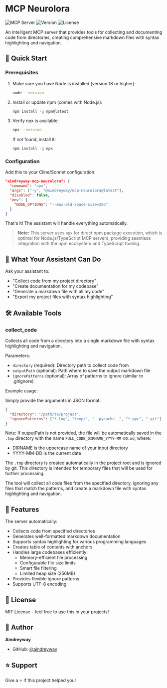 # MCP Neurolora

![MCP Server](https://img.shields.io/badge/MCP-Server-blue)
![Version](https://img.shields.io/badge/version-1.0.0-green)
![License](https://img.shields.io/badge/license-MIT-blue)

An intelligent MCP server that provides tools for collecting and documenting code from directories, creating comprehensive markdown files with syntax highlighting and navigation.

## 🚀 Quick Start

### Prerequisites

1. Make sure you have Node.js installed (version 18 or higher):

   ```bash
   node --version
   ```

2. Install or update npm (comes with Node.js):

   ```bash
   npm install -g npm@latest
   ```

3. Verify npx is available:
   ```bash
   npx --version
   ```
   If not found, install it:
   ```bash
   npm install -g npx
   ```

### Configuration

Add this to your Cline/Sonnet configuration:

```json
"aindreyway-mcp-neurolora": {
  "command": "npx",
  "args": ["-y", "@aindreyway/mcp-neurolora@latest"],
  "disabled": false,
  "env": {
    "NODE_OPTIONS": "--max-old-space-size=256"
  }
}
```

That's it! The assistant will handle everything automatically.

> **Note:** This server uses `npx` for direct npm package execution, which is optimal for Node.js/TypeScript MCP servers, providing seamless integration with the npm ecosystem and TypeScript tooling.

## 🎯 What Your Assistant Can Do

Ask your assistant to:

- "Collect code from my project directory"
- "Create documentation for my codebase"
- "Generate a markdown file with all my code"
- "Export my project files with syntax highlighting"

## 🛠 Available Tools

### collect_code

Collects all code from a directory into a single markdown file with syntax highlighting and navigation.

Parameters:

- `directory` (required): Directory path to collect code from
- `outputPath` (optional): Path where to save the output markdown file
- `ignorePatterns` (optional): Array of patterns to ignore (similar to .gitignore)

Example usage:

Simply provide the arguments in JSON format:

```json
{
  "directory": "/path/to/project",
  "ignorePatterns": ["*.log", "temp/", "__pycache__", "*.pyc", ".git"]
}
```

Note: If outputPath is not provided, the file will be automatically saved in the `.tmp` directory with the name `FULL_CODE_DIRNAME_YYYY-MM-DD.md`, where:

- DIRNAME is the uppercase name of your input directory
- YYYY-MM-DD is the current date

The `.tmp` directory is created automatically in the project root and is ignored by git. This directory is intended for temporary files that will be used for further processing.

The tool will collect all code files from the specified directory, ignoring any files that match the patterns, and create a markdown file with syntax highlighting and navigation.

## 🔧 Features

The server automatically:

- Collects code from specified directories
- Generates well-formatted markdown documentation
- Supports syntax highlighting for various programming languages
- Creates table of contents with anchors
- Handles large codebases efficiently:
  - Memory-efficient file processing
  - Configurable file size limits
  - Smart file filtering
  - Limited heap size (256MB)
- Provides flexible ignore patterns
- Supports UTF-8 encoding

## 📝 License

MIT License - feel free to use this in your projects!

## 👤 Author

**Aindreyway**

- GitHub: [@aindreyway](https://github.com/aindreyway)

## ⭐️ Support

Give a ⭐️ if this project helped you!
